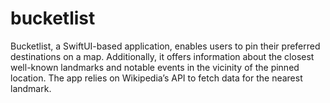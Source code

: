 # bucketlist
Bucketlist, a SwiftUI-based application, enables users to pin their preferred destinations on a map. Additionally, it offers information about the closest well-known landmarks and notable events in the vicinity of the pinned location. The app relies on Wikipedia’s API to fetch data for the nearest landmark.
